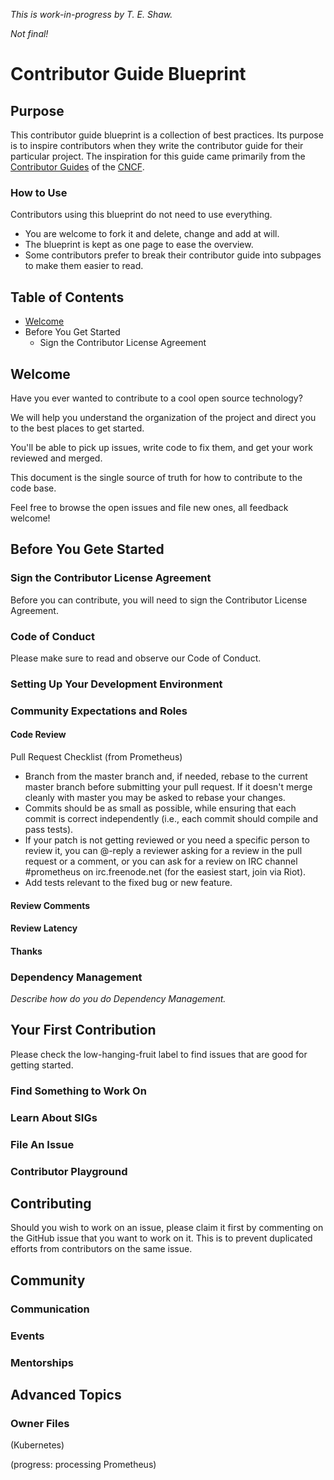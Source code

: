 _This is work-in-progress by T. E. Shaw._

_Not final!_

# Contributor Guide Blueprint

## Purpose

This contributor guide blueprint is a collection of best practices. Its purpose is to inspire contributors when they write the contributor guide for their particular project. The inspiration for this guide came primarily from the [Contributor Guides](https://github.com/cncf/contribute) of the [CNCF](https://www.cncf.io).

### How to Use

Contributors using this blueprint do not need to use everything.

* You are welcome to fork it and delete, change and add at will.
* The blueprint is kept as one page to ease the overview.
* Some contributors prefer to break their contributor guide into subpages to make them easier to read.

## Table of Contents

- [Welcome](#welcome)
- Before You Get Started
  - Sign the Contributor License Agreement

## Welcome

Have you ever wanted to contribute to a cool open source technology?

We will help you understand the organization of the project and direct you to the best places to get started.

You'll be able to pick up issues, write code to fix them, and get your work reviewed and merged.

This document is the single source of truth for how to contribute to the code base.

Feel free to browse the open issues and file new ones, all feedback welcome!

## Before You Gete Started

### Sign the Contributor License Agreement

Before you can contribute, you will need to sign the Contributor License Agreement.

### Code of Conduct

Please make sure to read and observe our Code of Conduct.

### Setting Up Your Development Environment

### Community Expectations and Roles

#### Code Review

Pull Request Checklist (from Prometheus)

- Branch from the master branch and, if needed, rebase to the current master branch before submitting your pull request. If it doesn't merge cleanly with master you may be asked to rebase your changes.
- Commits should be as small as possible, while ensuring that each commit is correct independently (i.e., each commit should compile and pass tests).
- If your patch is not getting reviewed or you need a specific person to review it, you can @-reply a reviewer asking for a review in the pull request or a comment, or you can ask for a review on IRC channel #prometheus on irc.freenode.net (for the easiest start, join via Riot).
- Add tests relevant to the fixed bug or new feature.

#### Review Comments

#### Review Latency

#### Thanks

### Dependency Management

_Describe how do you do Dependency Management._

## Your First Contribution

Please check the low-hanging-fruit label to find issues that are good for getting started. 

### Find Something to Work On

### Learn About SIGs

### File An Issue

### Contributor Playground

## Contributing

Should you wish to work on an issue, please claim it first by commenting on the GitHub issue that you want to work on it. This is to prevent duplicated efforts from contributors on the same issue.

## Community

### Communication

### Events

### Mentorships

## Advanced Topics

### Owner Files

(Kubernetes)

(progress: processing Prometheus)
